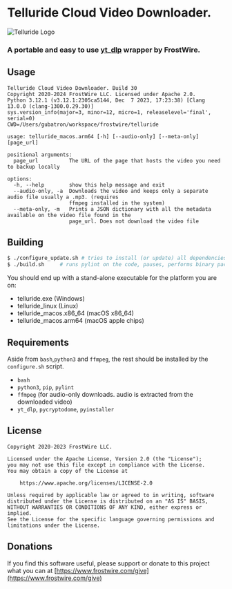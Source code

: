 # Telluride Cloud Video Downloader.

![Telluride Logo](logo/1024X1024-white-telluride-logo.png)

### A portable and easy to use [yt_dlp](https://github.com/yt-dlp/yt-dlp) wrapper by FrostWire.

## Usage
```
Telluride Cloud Video Downloader. Build 30
Copyright 2020-2024 FrostWire LLC. Licensed under Apache 2.0.
Python 3.12.1 (v3.12.1:2305ca5144, Dec  7 2023, 17:23:38) [Clang 13.0.0 (clang-1300.0.29.30)]
sys.version_info(major=3, minor=12, micro=1, releaselevel='final', serial=0)
CWD=/Users/gubatron/workspace/frostwire/telluride

usage: telluride_macos.arm64 [-h] [--audio-only] [--meta-only] [page_url]

positional arguments:
  page_url          The URL of the page that hosts the video you need to backup locally

options:
  -h, --help        show this help message and exit
  --audio-only, -a  Downloads the video and keeps only a separate audio file usually a .mp3. (requires
                    ffmpeg installed in the system)
  --meta-only, -m   Prints a JSON dictionary with all the metadata available on the video file found in the
                    page_url. Does not download the video file
```

## Building

```bash
$ ./configure_update.sh # tries to install (or update) all dependencies
$ ./build.sh     # runs pylint on the code, pauses, performs binary packaging
```

You should end up with a stand-alone executable for the platform you are on:

 - telluride.exe (Windows)
 - telluride_linux (Linux) 
 - telluride_macos.x86_64 (macOS x86_64)
 - telluride_macos.arm64 (macOS apple chips)


## Requirements
 Aside from `bash`,`python3` and `ffmpeg`, the rest should be installed by the `configure.sh` script.
    
 - `bash`
 - `python3`, `pip`, `pylint`
 - `ffmpeg` (for audio-only downloads. audio is extracted from the downloaded video)
 - `yt_dlp`, `pycryptodome`, `pyinstaller`

## License
```
Copyright 2020-2023 FrostWire LLC.

Licensed under the Apache License, Version 2.0 (the "License");
you may not use this file except in compliance with the License.
You may obtain a copy of the License at
    
    https://www.apache.org/licenses/LICENSE-2.0

Unless required by applicable law or agreed to in writing, software
distributed under the License is distributed on an "AS IS" BASIS,
WITHOUT WARRANTIES OR CONDITIONS OF ANY KIND, either express or implied.
See the License for the specific language governing permissions and
limitations under the License.
```

## Donations

If you find this software useful, please support or donate to this project what you can at [https://www.frostwire.com/give](https://www.frostwire.com/give)
